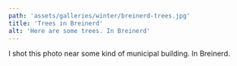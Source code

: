 ```yaml
---
path: 'assets/galleries/winter/breinerd-trees.jpg'
title: 'Trees in Breinerd' 
alt: 'Here are some trees. In Breinerd'
---
```


I shot this photo near some kind of municipal building. In Breinerd. 